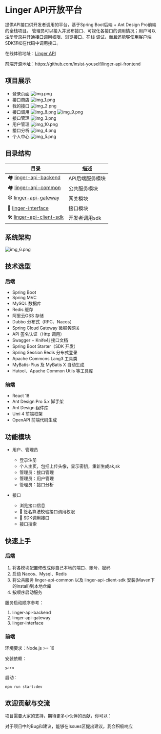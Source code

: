 # Linger API开放平台

提供API接口供开发者调用的平台，基于Spring Boot后端 + Ant Design Pro前端的全栈项目。
管理员可以接入并发布接口、可视化各接口的调用情况；用户可以注册登录并开通接口调用权限、浏览接口、在线
调试，而且还能够使用客户端SDK轻松在代码中调用接口。

在线体验地址：[Linger API](http://liu-lian.com.cn)

前端开源地址：https://github.com/insist-youself/linger-api-frontend

## 项目展示


- 登录页面
  ![img.png](https://webs-tlias-plus.oss-cn-hangzhou.aliyuncs.com/img.png)
- 接口商店
  ![img_1.png](https://webs-tlias-plus.oss-cn-hangzhou.aliyuncs.com/img_1.png)
- 我的接口
  ![img_2.png](https://webs-tlias-plus.oss-cn-hangzhou.aliyuncs.com/img_2.png)
- 接口调用
  ![img_8.png](https://webs-tlias-plus.oss-cn-hangzhou.aliyuncs.com/img_8.png)
  ![img_9.png](https://webs-tlias-plus.oss-cn-hangzhou.aliyuncs.com/img_9.png)
- 接口管理
  ![img_3.png](https://webs-tlias-plus.oss-cn-hangzhou.aliyuncs.com/img_3.png)
- 用户管理
  ![img_10.png](https://webs-tlias-plus.oss-cn-hangzhou.aliyuncs.com/img_10.png)
- 接口分析
  ![img_4.png](https://webs-tlias-plus.oss-cn-hangzhou.aliyuncs.com/img_4.png)
- 个人中心
  ![img_5.png](https://webs-tlias-plus.oss-cn-hangzhou.aliyuncs.com/img_5.png)

## 目录结构



| 目录                                                | 描述        |
|---------------------------------------------------|-----------|
| 🏘️ [linger-api-backend](linger-api-client-sdk)   | API后端服务模块 |
| 🏘️ [linger-api-common](linger-api-common)        | 公共服务模块    |
| 🕸️ [linger-api-gateway](linger-api-gateway)      | 网关模块      |
| 🔗 [linger-interface](linger-interface)           | 接口模块      |
| 🛠 [linger-api-client-sdk](linger-api-client-sdk) | 开发者调用sdk  |

## 系统架构

![img_6.png](https://webs-tlias-plus.oss-cn-hangzhou.aliyuncs.com/img_6.png)

## 技术选型


### 后端

- Spring Boot
- Spring MVC
- MySQL 数据库
- Redis 缓存
- 阿里云OSS 存储
- Dubbo 分布式（RPC、Nacos）
- Spring Cloud Gateway 微服务网关
- API 签名认证（Http 调用）
- Swagger + Knife4j 接口文档
- Spring Boot Starter（SDK 开发）
- Spring Session Redis 分布式登录
- Apache Commons Lang3 工具类
- MyBatis-Plus 及 MyBatis X 自动生成
- Hutool、Apache Common Utils 等工具库

### 前端

- React 18
- Ant Design Pro 5.x 脚手架
- Ant Design 组件库
- Umi 4 前端框架
- OpenAPI 前端代码生成

## 功能模块


- 用户、管理员
    - 登录注册
    - 个人主页，包括上传头像，显示密钥，重新生成ak,sk
    - 管理员：接口管理
    - 管理员：用户管理
    - 管理员：接口分析

- 接口
    - 浏览接口信息
    - 🌟 签名算法校验接口调用权限
    - 🌟 SDK调用接口
    - 接口搜索

## 快速上手


### 后端

1. 将各模块配置修改成你自己本地的端口、账号、密码
2. 启动 Nacos、Mysql、Redis
3. 将公共服务 linger-api-common 以及 linger-api-client-sdk 安装(Maven下的install)到本地仓库
4. 按顺序启动服务

服务启动顺序参考：

1. linger-api-backend
2. linger-api-gateway
3. linger-interface

### 前端

环境要求：Node.js >= 16

安装依赖：
````
yarn
````

启动：
````
npm run start:dev
````

## 欢迎贡献与交流
项目需要大家的支持，期待更多小伙伴的贡献，你可以：

对于项目中的Bug和建议，能够在Issues区提出建议，我会积极响应